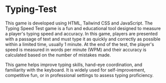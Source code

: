 # Typing-Test
<p>
  This game is developed using HTML, Tailwind CSS and JavaScript.
The Typing Speed Test game is a fun and educational tool designed to measure a player's typing speed and accuracy. In this game, players are presented with a passage of text and must type it as quickly and correctly as possible within a limited time, usually 1 minute. At the end of the test, the player's speed is measured in words per minute (WPM) and their accuracy is calculated based on the number of mistakes made.

This game helps improve typing skills, hand-eye coordination, and familiarity with the keyboard. It is widely used for self-improvement, competitive fun, or in professional settings to assess typing proficiency.
</p>

